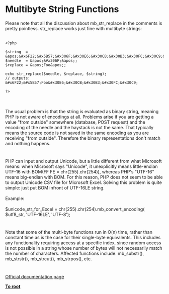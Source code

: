 # Multibyte String Functions



Please note that all the discussion about mb_str_replace in the comments is pretty pointless. str_replace works just fine with multibyte strings:<br><br>

```
<?php

$string  = &apos;&#x6F22;&#x5B57;&#x306F;&#x30E6;&#x30CB;&#x30B3;&#x30FC;&#x30C9;&apos;;
$needle  = &apos;&#x306F;&apos;;
$replace = &apos;Foo&apos;;

echo str_replace($needle, $replace, $string);
// outputs: &#x6F22;&#x5B57;Foo&#x30E6;&#x30CB;&#x30B3;&#x30FC;&#x30C9;

?>
```
<br><br>The usual problem is that the string is evaluated as binary string, meaning PHP is not aware of encodings at all. Problems arise if you are getting a value "from outside" somewhere (database, POST request) and the encoding of the needle and the haystack is not the same. That typically means the source code is not saved in the same encoding as you are receiving "from outside". Therefore the binary representations don&apos;t match and nothing happens.  

#

PHP can input and output Unicode, but a little different from what Microsoft means: when Microsoft says "Unicode", it unexplicitly means little-endian UTF-16 with BOM(FF FE = chr(255).chr(254)), whereas PHP&apos;s "UTF-16" means big-endian with BOM. For this reason, PHP does not seem to be able to output Unicode CSV file for Microsoft Excel. Solving this problem is quite simple: just put BOM infront of UTF-16LE string.<br><br>Example:<br><br>$unicode_str_for_Excel = chr(255).chr(254).mb_convert_encoding( $utf8_str, &apos;UTF-16LE&apos;, &apos;UTF-8&apos;);  

#

Note that some of the multi-byte functions run in O(n) time, rather than constant time as is the case for their single-byte equivalents. This includes any functionality requiring access at a specific index, since random access is not possible in a string whose number of bytes will not necessarily match the number of characters. Affected functions include: mb_substr(), mb_strstr(), mb_strcut(), mb_strpos(), etc.  

#

[Official documentation page](https://www.php.net/manual/en/ref.mbstring.php)

**[To root](/README.md)**